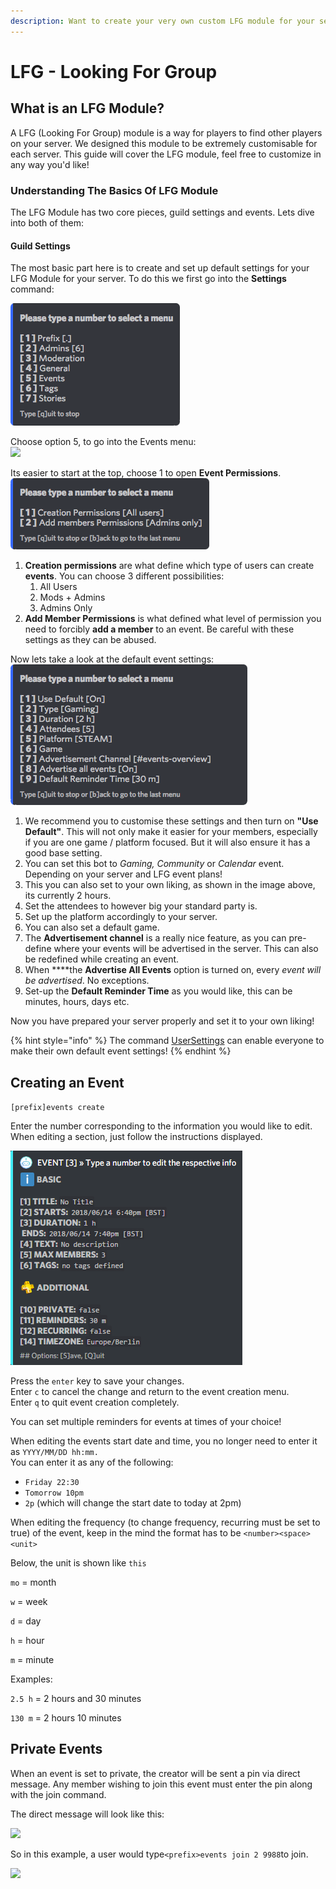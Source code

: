 ```yaml
---
description: Want to create your very own custom LFG module for your server?
---
```


# LFG - Looking For Group

## What is an LFG Module?

A LFG \(Looking For Group\) module is a way for players to find other players on your server. We designed this module to be extremely customisable for each server. This guide will cover the LFG module, feel free to customize in any way you'd like!



### Understanding The Basics Of LFG Module

The LFG Module has two core pieces, guild settings and events. Lets dive into both of them:

#### Guild Settings

The most basic part here is to create and set up default settings for your LFG Module for your server. To do this we first go into the **Settings** command:

![](../.gitbook/assets/settingsv2%20%282%29.png)

Choose option 5, to go into the Events menu:    
![](../.gitbook/assets/settings-event.png)

Its easier to start at the top, choose 1 to open **Event Permissions**.    
![](../.gitbook/assets/settings-events-1%20%281%29.png)

1. **Creation permissions** are what define which type of users can create **events**. You can choose 3 different possibilities:
   1. All Users
   2. Mods + Admins
   3. Admins Only
2. **Add Member Permissions** is what defined what level of permission you need to forcibly **add a member** to an event. Be careful with these settings as they can be abused.

Now lets take a look at the default event settings:    
![](../.gitbook/assets/settings-e-2%20%283%29.png)

1. We recommend you to customise these settings and then turn on **"Use Default"**. This will not only make it easier for your members, especially if you are one game / platform focused. But it will also ensure it has a good base setting.
2. You can set this bot to _Gaming, Community_ or _Calendar_ event. Depending on your server and LFG event plans!
3. This you can also set to your own liking, as shown in the image above, its currently 2 hours.
4. Set the attendees to however big your standard party is.
5. Set up the platform accordingly to your server.
6. You can also set a default game.
7. The **Advertisement channel** is a really nice feature, as you can pre-define where your events will be advertised in the server. This can also be redefined while creating an event.
8. When ****the **Advertise All Events** option is turned on, every _event will be advertised_. No exceptions.
9. Set-up the **Default Reminder Time** as you would like, this can be minutes, hours, days etc.

Now you have prepared your server properly and set it to your own liking!



{% hint style="info" %}
The command [UserSettings](../commands/basic/usersettings.md) can enable everyone to make their own default event settings!
{% endhint %}

## Creating an Event

`[prefix]events create`

Enter the number corresponding to the information you would like to edit. When editing a section, just follow the instructions displayed.

![](../.gitbook/assets/ems_eventcreate.png)

Press the `enter` key to save your changes.  
Enter `c` to cancel the change and return to the event creation menu.  
Enter `q` to quit event creation completely.

You can set multiple reminders for events at times of your choice!

When editing the events start date and time, you no longer need to enter it as `YYYY/MM/DD hh:mm.`  
You can enter it as any of the following:

* `Friday 22:30`
* `Tomorrow 10pm`
* `2p` \(which will change the start date to today at 2pm\)

When editing the frequency \(to change frequency, recurring must be set to true\) of the event, keep in the mind the format has to be `<number><space><unit>`

Below, the unit is shown like `this`

`mo` = month

`w` = week

`d` = day

`h` = hour

`m` = minute

Examples:

`2.5 h` = 2 hours and 30 minutes

`130 m` = 2 hours 10 minutes

## Private Events

When an event is set to private, the creator will be sent a pin via direct message. Any member wishing to join this event must enter the pin along with the join command.

The direct message will look like this: 

![](../.gitbook/assets/ems_event-newpin.png)

So in this example, a user would type`<prefix>events join 2 9988`to join.

![](../.gitbook/assets/ems_eventjoined.png)

